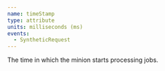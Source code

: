 ```yaml
---
name: timeStamp
type: attribute
units: milliseconds (ms)
events:
  - SyntheticRequest
---
```


The time in which the minion starts processing jobs.